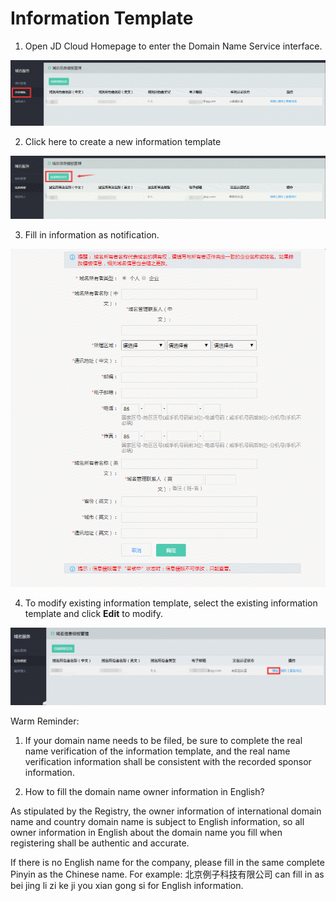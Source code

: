 # Information Template

1. Open JD Cloud Homepage to enter the Domain Name Service interface.

![image](../../Image-Domain/moban1.png)

2. Click here to create a new information template

![image](../../Image-Domain/moban2.png)

3. Fill in information as notification.

![image](../../Image-Domain/moban3.png)
 
4. To modify existing information template, select the existing information template and click **Edit** to modify.

![image](../../Image-Domain/moban4.png)


Warm Reminder:

1. If your domain name needs to be filed, be sure to complete the real name verification of the information template, and the real name verification information shall be consistent with the recorded sponsor information.

2. How to fill the domain name owner information in English?

As stipulated by the Registry, the owner information of international domain name and country domain name is subject to English information, so all owner information in English about the domain name you fill when registering shall be authentic and accurate.

If there is no English name for the company, please fill in the same complete Pinyin as the Chinese name. For example: 北京例子科技有限公司 can fill in as bei jing li zi ke ji you xian gong si for English information.


